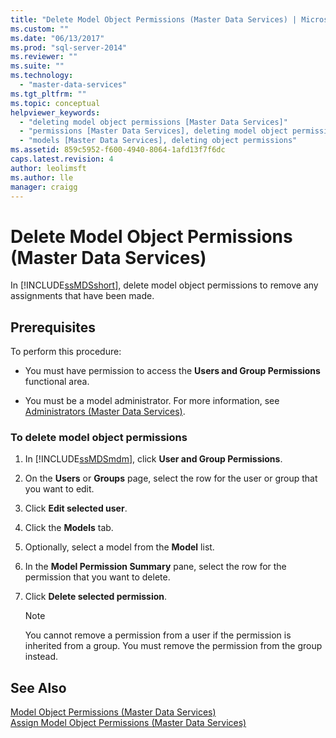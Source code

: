 ```yaml
---
title: "Delete Model Object Permissions (Master Data Services) | Microsoft Docs"
ms.custom: ""
ms.date: "06/13/2017"
ms.prod: "sql-server-2014"
ms.reviewer: ""
ms.suite: ""
ms.technology: 
  - "master-data-services"
ms.tgt_pltfrm: ""
ms.topic: conceptual
helpviewer_keywords: 
  - "deleting model object permissions [Master Data Services]"
  - "permissions [Master Data Services], deleting model object permissions"
  - "models [Master Data Services], deleting object permissions"
ms.assetid: 859c5952-f600-4940-8064-1afd13f7f6dc
caps.latest.revision: 4
author: leolimsft
ms.author: lle
manager: craigg
---
```

# Delete Model Object Permissions (Master Data Services)
  In [!INCLUDE[ssMDSshort](../includes/ssmdsshort-md.md)], delete model object permissions to remove any assignments that have been made.  
  
## Prerequisites  
 To perform this procedure:  
  
-   You must have permission to access the **Users and Group Permissions** functional area.  
  
-   You must be a model administrator. For more information, see [Administrators &#40;Master Data Services&#41;](administrators-master-data-services.md).  
  
### To delete model object permissions  
  
1.  In [!INCLUDE[ssMDSmdm](../includes/ssmdsmdm-md.md)], click **User and Group Permissions**.  
  
2.  On the **Users** or **Groups** page, select the row for the user or group that you want to edit.  
  
3.  Click **Edit selected user**.  
  
4.  Click the **Models** tab.  
  
5.  Optionally, select a model from the **Model** list.  
  
6.  In the **Model Permission Summary** pane, select the row for the permission that you want to delete.  
  
7.  Click **Delete selected permission**.  
  
    > [!NOTE]  
    >  You cannot remove a permission from a user if the permission is inherited from a group. You must remove the permission from the group instead.  
  
## See Also  
 [Model Object Permissions &#40;Master Data Services&#41;](../../2014/master-data-services/model-object-permissions-master-data-services.md)   
 [Assign Model Object Permissions &#40;Master Data Services&#41;](../../2014/master-data-services/assign-model-object-permissions-master-data-services.md)  
  
  
